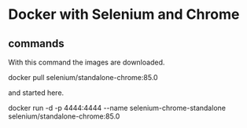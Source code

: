# Docker with Selenium and Chrome

## commands
With this command the images are downloaded.

docker pull selenium/standalone-chrome:85.0

and started here.

docker run -d -p 4444:4444 --name selenium-chrome-standalone selenium/standalone-chrome:85.0